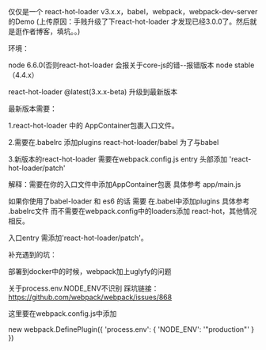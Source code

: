 仅仅是一个 react-hot-loader v3.x.x，babel，webpack，webpack-dev-server的Demo
(上传原因：手贱升级了下react-hot-loader 才发现已经3.0.0了。然后就是逛作者博客，填坑。。)


环境：    

node 6.6.0(否则react-hot-loader 会报关于core-js的错--报错版本 node stable（4.4.x）  


 
react-hot-loader @latest(3.x.x-beta)  升级到最新版本  

最新版本需要：  

1.react-hot-loader 中的 AppContainer包裹入口文件。  

2.需要在.babelrc 添加plugins react-hot-loader/babel 为了与babel   

3.新版本的react-hot-loader 需要在webpack.config.js entry 头部添加 'react-hot-loader/patch'

解释：需要在你的入口文件中添加AppContainer包裹 具体参考 app/main.js
     
如果你使用了babel-loader 和 es6 的话 需要 在.babel中添加plugins 具体参考 .babelrc文件 而不需要在webpack.config中的loaders添加 react-hot，其他情况相反。

入口entry 需添加'react-hot-loader/patch'。

补充遇到的坑：

部署到docker中的时候，webpack加上uglyfy的问题

关于process.env.NODE_ENV不识别
踩坑链接：
https://github.com/webpack/webpack/issues/868

这里要在webpack.config.js中添加

new webpack.DefinePlugin({
            'process.env': {
                'NODE_ENV': '"production"'
            }
        })





